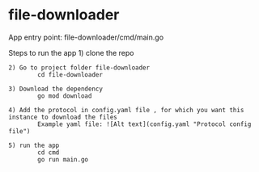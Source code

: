 # file-downloader

App entry point: file-downloader/cmd/main.go

Steps to run the app
    1) clone the repo
    
    2) Go to project folder file-downloader
            cd file-downloader
            
    3) Download the dependency
            go mod download
            
    4) Add the protocol in config.yaml file , for which you want this instance to download the files
            Example yaml file: ![Alt text](config.yaml "Protocol config file")
            
    5) run the app
            cd cmd 
            go run main.go
    
